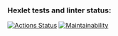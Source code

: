 ### Hexlet tests and linter status:
[![Actions Status](https://github.com/elizablok/frontend-project-11/workflows/hexlet-check/badge.svg)](https://github.com/elizablok/frontend-project-11/actions)
[![Maintainability](https://api.codeclimate.com/v1/badges/cec525c7d6bf13c7a2c2/maintainability)](https://codeclimate.com/github/elizablok/frontend-project-11/maintainability)